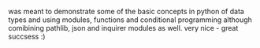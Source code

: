 was meant to demonstrate some of the basic concepts in python of data types and using modules, functions and conditional programming although comibining pathlib, json and inquirer modules as well.
very nice - great succsess :)
